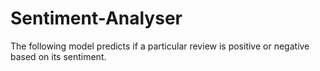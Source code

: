 # Sentiment-Analyser
The following model predicts if a particular review is positive or negative based on its sentiment.
